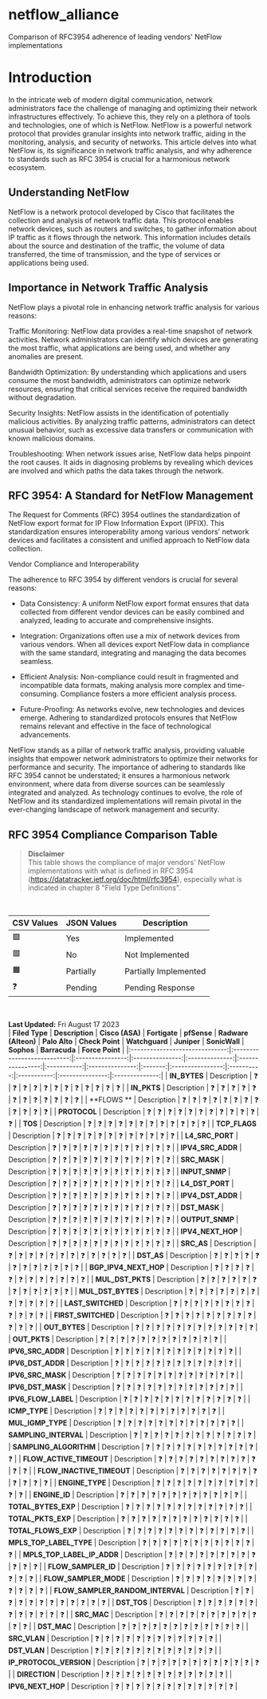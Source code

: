 # netflow_alliance
Comparison of RFC3954 adherence of leading vendors' NetFlow implementations

# Introduction

In the intricate web of modern digital communication, network administrators face the challenge of managing and optimizing their network infrastructures effectively. To achieve this, they rely on a plethora of tools and technologies, one of which is NetFlow. NetFlow is a powerful network protocol that provides granular insights into network traffic, aiding in the monitoring, analysis, and security of networks. This article delves into what NetFlow is, its significance in network traffic analysis, and why adherence to standards such as RFC 3954 is crucial for a harmonious network ecosystem. 

## Understanding NetFlow
NetFlow is a network protocol developed by Cisco that facilitates the collection and analysis of network traffic data. This protocol enables network devices, such as routers and switches, to gather information about IP traffic as it flows through the network. This information includes details about the source and destination of the traffic, the volume of data transferred, the time of transmission, and the type of services or applications being used.

## Importance in Network Traffic Analysis

NetFlow plays a pivotal role in enhancing network traffic analysis for various reasons:

Traffic Monitoring: NetFlow data provides a real-time snapshot of network activities. Network administrators can identify which devices are generating the most traffic, what applications are being used, and whether any anomalies are present.

Bandwidth Optimization: By understanding which applications and users consume the most bandwidth, administrators can optimize network resources, ensuring that critical services receive the required bandwidth without degradation.

Security Insights: NetFlow assists in the identification of potentially malicious activities. By analyzing traffic patterns, administrators can detect unusual behavior, such as excessive data transfers or communication with known malicious domains.

Troubleshooting: When network issues arise, NetFlow data helps pinpoint the root causes. It aids in diagnosing problems by revealing which devices are involved and which paths the data takes through the network.

## RFC 3954: A Standard for NetFlow Management

The Request for Comments (RFC) 3954 outlines the standardization of NetFlow export format for IP Flow Information Export (IPFIX). This standardization ensures interoperability among various vendors' network devices and facilitates a consistent and unified approach to NetFlow data collection.

Vendor Compliance and Interoperability

The adherence to RFC 3954 by different vendors is crucial for several reasons:

- Data Consistency: A uniform NetFlow export format ensures that data collected from different vendor devices can be easily combined and analyzed, leading to accurate and comprehensive insights.

- Integration: Organizations often use a mix of network devices from various vendors. When all devices export NetFlow data in compliance with the same standard, integrating and managing the data becomes seamless.

- Efficient Analysis: Non-compliance could result in fragmented and incompatible data formats, making analysis more complex and time-consuming. Compliance fosters a more efficient analysis process.

- Future-Proofing: As networks evolve, new technologies and devices emerge. Adhering to standardized protocols ensures that NetFlow remains relevant and effective in the face of technological advancements.

NetFlow stands as a pillar of network traffic analysis, providing valuable insights that empower network administrators to optimize their networks for performance and security. The importance of adhering to standards like RFC 3954 cannot be understated; it ensures a harmonious network environment, where data from diverse sources can be seamlessly integrated and analyzed. As technology continues to evolve, the role of NetFlow and its standardized implementations will remain pivotal in the ever-changing landscape of network management and security.


RFC 3954 Compliance Comparison Table
-----------------------------------

>**Disclaimer**\
This table shows the compliance of major vendors' NetFlow implementations with what is defined in RFC 3954 (https://datatracker.ietf.org/doc/html/rfc3954), especially what is indicated in chapter 8 "Field Type Definitions".

<br>

| CSV Values 	| JSON Values               	| Description
|-------	|-----------------------	|-----------------------
| 🟩     	| Yes           	        | Implemented
| 🟥     	| No       	                | Not Implemented
| 🟧     	| Partially	                | Partially Implemented
| ❓     	| Pending                	| Pending Response
<br>

**Last Updated:** Fri August 17 2023\
| **Filed Type** | **Description**            | **Cisco (ASA)** | **Fortigate** | **pfSense** | **Radware (Alteon)** | **Palo Alto** | **Check Point** | **Watchguard** | **Juniper** | **SonicWall** | **Sophos** | **Barracuda** | **Force Point** |
|:------------------------------:|:---------------------------:|:----------------:|:---------------:|:--------------:|:----------------:|:-----------:|:---------------:|:-------:|:----------------:|:----------:|:-----------:|:---------------:|:--------------:|
| **IN_BYTES**           | Description            | ❓               | ❓              | ❓             | ❓               | ❓          | ❓              | ❓      | ❓               | ❓         | ❓          | ❓              | ❓             |
| **IN_PKTS**                           | Description         | ❓               | ❓              | ❓             | ❓               | ❓          | ❓              | ❓      | ❓               | ❓         | ❓          | ❓              | ❓             |
| **FLOWS **                           | Description              | ❓               | ❓              | ❓             | ❓               | ❓          | ❓              | ❓      | ❓               | ❓         | ❓          | ❓              | ❓             |
| **PROTOCOL**                           | Description        | ❓               | ❓              | ❓             | ❓               | ❓          | ❓              | ❓      | ❓               | ❓         | ❓          | ❓              | ❓             |
| **TOS**                           | Description      | ❓               | ❓              | ❓             | ❓               | ❓          | ❓              | ❓      | ❓               | ❓         | ❓          | ❓              | ❓             |
| **TCP_FLAGS**                           | Description  | ❓               | ❓              | ❓              | ❓               | ❓          | ❓              | ❓      | ❓               | ❓         | ❓          | ❓              | ❓             |
| **L4_SRC_PORT**          | Description               | ❓               | ❓              | ❓             | ❓               | ❓          | ❓              | ❓      | ❓               | ❓         | ❓          | ❓              | ❓             |
| **IPV4_SRC_ADDR**                           | Description                 | ❓               | ❓              | ❓             | ❓               | ❓          | ❓              | ❓      | ❓               | ❓         | ❓          | ❓              | ❓             |
| **SRC_MASK**                           | Description               | ❓               | ❓              | ❓             | ❓               | ❓          | ❓              | ❓      | ❓               | ❓         | ❓          | ❓              | ❓             |
| **INPUT_SNMP**                           | Description           | ❓               | ❓              | ❓             | ❓               | ❓          | ❓              | ❓      | ❓               | ❓         | ❓          | ❓              | ❓             |
| **L4_DST_PORT**                           | Description               | ❓               | ❓              | ❓             | ❓               | ❓          | ❓              | ❓      | ❓               | ❓         | ❓          | ❓              | ❓             |
| **IPV4_DST_ADDR**      | Description      | ❓               | ❓              | ❓             | ❓               | ❓          | ❓              | ❓      | ❓               | ❓         | ❓          | ❓              | ❓             |
| **DST_MASK**                           | Description  | ❓               | ❓              | ❓             | ❓               | ❓          | ❓              | ❓      | ❓               | ❓         | ❓          | ❓              | ❓             |
| **OUTPUT_SNMP**                           | Description      | ❓               | ❓              | ❓             | ❓               | ❓          | ❓              | ❓      | ❓               | ❓         | ❓          | ❓              | ❓             |
| **IPV4_NEXT_HOP**                           | Description               | ❓               | ❓              | ❓             | ❓               | ❓          | ❓              | ❓      | ❓               | ❓         | ❓          | ❓              | ❓             |
| **SRC_AS**                           | Description              | ❓               | ❓              | ❓             | ❓               | ❓          | ❓              | ❓      | ❓               | ❓         | ❓          | ❓              | ❓             |
| **DST_AS**           | Description              | ❓               | ❓              | ❓             | ❓               | ❓          | ❓              | ❓      | ❓               | ❓         | ❓          | ❓              | ❓             |
| **BGP_IPV4_NEXT_HOP**                           | Description              | ❓               | ❓              | ❓             | ❓               | ❓          | ❓              | ❓      | ❓               | ❓         | ❓          | ❓              | ❓             |
| **MUL_DST_PKTS**                           | Description                         | ❓               | ❓              | ❓             | ❓               | ❓          | ❓              | ❓      | ❓              | ❓         | ❓          | ❓              | ❓             |
| **MUL_DST_BYTES**                           | Description                   | ❓               | ❓              | ❓             | ❓               | ❓          | ❓              | ❓      | ❓               | ❓         | ❓          | ❓              | ❓             |
| **LAST_SWITCHED**                           | Description             | ❓               | ❓              | ❓             | ❓               | ❓          | ❓              | ❓      | ❓               | ❓         | ❓          | ❓              | ❓             |
| **FIRST_SWITCHED**            | Description                         | ❓               | ❓              | ❓             | ❓               | ❓          | ❓              | ❓      | ❓               | ❓         | ❓          | ❓              | ❓             |
| **OUT_BYTES**                           | Description                         | ❓               | ❓              | ❓             | ❓               | ❓          | ❓              | ❓      | ❓               | ❓         | ❓          | ❓              | ❓             |
| **OUT_PKTS**                           | Description                     | ❓               | ❓              | ❓             | ❓               | ❓          | ❓              | ❓      | ❓               | ❓         | ❓          | ❓              | ❓             |
| **IPV6_SRC_ADDR**          | Description          | ❓               | ❓              | ❓             | ❓               | ❓          | ❓              | ❓      | ❓               | ❓         | ❓          | ❓              | ❓             |
| **IPV6_DST_ADDR**                           | Description      | ❓               | ❓              | ❓             | ❓               | ❓          | ❓              | ❓      | ❓               | ❓         | ❓          | ❓              | ❓             |
| **IPV6_SRC_MASK**                           | Description          | ❓               | ❓              | ❓             | ❓               | ❓          | ❓              | ❓      | ❓               | ❓         | ❓          | ❓              | ❓             |
| **IPV6_DST_MASK**     | Description     | ❓               | ❓              | ❓             | ❓               | ❓          | ❓              | ❓      | ❓               | ❓         | ❓          | ❓              | ❓             |
| **IPV6_FLOW_LABEL**                           | Description | ❓               | ❓              | ❓             | ❓               | ❓          | ❓              | ❓      | ❓               | ❓         | ❓          | ❓              | ❓             |
| **ICMP_TYPE**                           | Description     | ❓               | ❓              | ❓             | ❓               | ❓          | ❓              | ❓      | ❓               | ❓         | ❓          | ❓              | ❓             |
| **MUL_IGMP_TYPE**           | Description            | ❓               | ❓              | ❓             | ❓               | ❓          | ❓              | ❓      | ❓               | ❓         | ❓          | ❓              | ❓             |
| **SAMPLING_INTERVAL**                           | Description        | ❓               | ❓              | ❓             | ❓               | ❓          | ❓              | ❓      | ❓               | ❓         | ❓          | ❓              | ❓             |
| **SAMPLING_ALGORITHM**                           | Description            | ❓               | ❓              | ❓             | ❓               | ❓          | ❓               | ❓      | ❓               | ❓         | ❓          | ❓              | ❓             |
| **FLOW_ACTIVE_TIMEOUT**     | Description               | ❓               | ❓              | ❓             | ❓               | ❓          | ❓              | ❓      | ❓               | ❓         | ❓          | ❓              | ❓             |
| **FLOW_INACTIVE_TIMEOUT**                           | Description         | ❓               | ❓              | ❓             | ❓               | ❓          | ❓              | ❓      | ❓               | ❓         | ❓          | ❓              | ❓             |
| **ENGINE_TYPE**                           | Description             | ❓               | ❓              | ❓             | ❓               | ❓          | ❓              | ❓      | ❓               | ❓         | ❓          | ❓              | ❓             |
| **ENGINE_ID**          | Description          | ❓               | ❓              | ❓             | ❓               | ❓          | ❓              | ❓      | ❓               | ❓         | ❓          | ❓              | ❓             |
| **TOTAL_BYTES_EXP**                           | Description          | ❓               | ❓              | ❓             | ❓               | ❓          | ❓              | ❓      | ❓               | ❓         | ❓          | ❓              | ❓             |
| **TOTAL_PKTS_EXP**                           | Description            | ❓               | ❓              | ❓             | ❓               | ❓          | ❓              | ❓      | ❓              | ❓         | ❓          | ❓              | ❓             |
| **TOTAL_FLOWS_EXP**      | Description   | ❓               | ❓              | ❓             | ❓               | ❓          | ❓              | ❓      | ❓               | ❓         | ❓          | ❓              | ❓             |
| **MPLS_TOP_LABEL_TYPE**        | Description               | ❓               | ❓              | ❓             | ❓               | ❓          | ❓              | ❓      | ❓              | ❓         | ❓          | ❓              | ❓             |
| **MPLS_TOP_LABEL_IP_ADDR**                           | Description             | ❓               | ❓              | ❓             | ❓               | ❓          | ❓              | ❓      | ❓              | ❓         | ❓          | ❓              | ❓             |
| **FLOW_SAMPLER_ID**                 | Description                 | ❓               | ❓              | ❓             | ❓               | ❓          | ❓              | ❓      | ❓               | ❓         | ❓           | ❓              | ❓             |
| **FLOW_SAMPLER_MODE**                           | Description                  | ❓               | ❓              | ❓             | ❓               | ❓          | ❓              | ❓      | ❓               | ❓         | ❓           | ❓              | ❓             |
| **FLOW_SAMPLER_RANDOM_INTERVAL**                           | Description               | ❓               | ❓              | ❓             | ❓               | ❓          | ❓              | ❓      | ❓               | ❓         | ❓          | ❓              | ❓             |
| **DST_TOS**                           | Description             | ❓               | ❓              | ❓             | ❓               | ❓          | ❓              | ❓      | ❓               | ❓         | ❓          | ❓              | ❓             |
| **SRC_MAC**                           | Description            | ❓               | ❓              | ❓             | ❓               | ❓          | ❓              | ❓      | ❓               | ❓         | ❓           | ❓              | ❓             |
| **DST_MAC**                           | Description                | ❓               | ❓              | ❓             | ❓               | ❓          | ❓              | ❓      | ❓               | ❓         | ❓           | ❓              | ❓             |
| **SRC_VLAN**               | Description    | ❓               | ❓              | ❓             | ❓               | ❓          | ❓              | ❓      | ❓               | ❓         | ❓          | ❓              | ❓             |
| **DST_VLAN**                           | Description            | ❓               | ❓              | ❓             | ❓               | ❓          | ❓              | ❓      | ❓               | ❓         | ❓          | ❓              | ❓             |
| **IP_PROTOCOL_VERSION**                           | Description              | ❓               | ❓              | ❓             | ❓               | ❓          | ❓              | ❓      | ❓               | ❓         | ❓          | ❓              | ❓             |
| **DIRECTION**          | Description           | ❓               | ❓              | ❓             | ❓               | ❓          | ❓              | ❓      | ❓               | ❓         | ❓          | ❓              | ❓             |
| **IPV6_NEXT_HOP**        | Description       | ❓               | ❓              | ❓             | ❓               | ❓          | ❓              | ❓      | ❓               | ❓         | ❓          | ❓              | ❓             |
